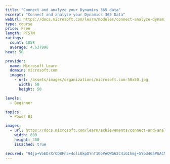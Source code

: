 ```yaml
---
title: "Connect and analyze your Dynamics 365 data​"
excerpt: "Connect and analyze your Dynamics 365 Data​"
webUrl: https://docs.microsoft.com/learn/modules/connect-analyze-dynamics-365-data/
type: course
price: Free
length: PT57M
ratings:
  count: 1058
  average: 4.637996
heat: 50

provider:
  name: Microsoft Learn
  domain: microsoft.com
  images:
    - url: /assets/images/organizations/microsoft.com-50x50.jpg
      width: 50
      height: 50

levels:
  - Beginner

topics:
  - Power BI

images:
  - url: https://docs.microsoft.com/learn/achievements/connect-and-analyze-your-microsoft-dynamics-365-data-social.png
    width: 800
    height: 400
    isCached: true

secured: "94jp+VoEDrXrODBFn5+4oliUkpOYnT10oPeQWG62C4iGIhmj+5Yb346aPGACMORim3ze2PaurbY3wE1oxkCCcl1uyqD+gTm7XX1Nkb37xGGsJ8dWYNbdWUTF+xrWFVREHb79LJQno1WjXiMY90rDWMuls6+ffjW3AHNUZJE6PG7uUAx7LiCTQYORQjWyL/Q1JMQufrHHYDzKpV5bbwt3CnmdoFYjg67frqFunc6xgCcKozxHKqYbanh7xOhIlWmlKh6k1svs6dyArmNzd1Wrzo1QMiP8+7eiPgk/fl00HuncXHNo1z/ERKuQe5zn0zqfSFNTpYUPoabwWlLy8YFrW4j5gUYKySz4vtpgV1kr6GpJYmG4XyCy2sxz3JOhCGC7UT62pwH1rzokaryS71ebFF8e6eAe99aAUI7/hf4F0Gw=;8kGW5BuAMa6kVFZGIE/9HA=="
---
```


